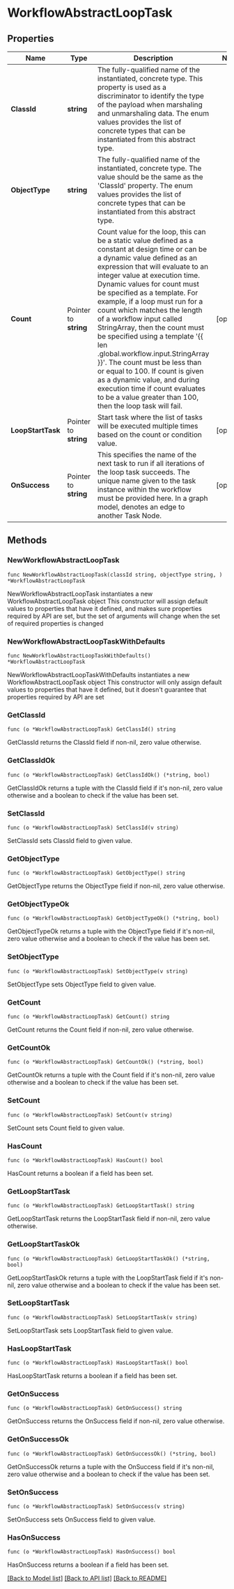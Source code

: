 # WorkflowAbstractLoopTask

## Properties

Name | Type | Description | Notes
------------ | ------------- | ------------- | -------------
**ClassId** | **string** | The fully-qualified name of the instantiated, concrete type. This property is used as a discriminator to identify the type of the payload when marshaling and unmarshaling data. The enum values provides the list of concrete types that can be instantiated from this abstract type. | 
**ObjectType** | **string** | The fully-qualified name of the instantiated, concrete type. The value should be the same as the &#39;ClassId&#39; property. The enum values provides the list of concrete types that can be instantiated from this abstract type. | 
**Count** | Pointer to **string** | Count value for the loop, this can be a static value defined as a constant at design time or can be a dynamic value defined as an expression that will evaluate to an integer value at execution time. Dynamic values for count must be specified as a template. For example, if a loop must run for a count which matches the length of a workflow input called StringArray, then the count must be specified using a template &#39;{{ len .global.workflow.input.StringArray }}&#39;. The count must be less than or equal to 100. If count is given as a dynamic value, and during execution time if count evaluates to be a value greater than 100, then the loop task will fail. | [optional] 
**LoopStartTask** | Pointer to **string** | Start task where the list of tasks will be executed multiple times based on the count or condition value. | [optional] 
**OnSuccess** | Pointer to **string** | This specifies the name of the next task to run if all iterations of the loop task succeeds. The unique name given to the task instance within the workflow must be provided here. In a graph model, denotes an edge to another Task Node. | [optional] 

## Methods

### NewWorkflowAbstractLoopTask

`func NewWorkflowAbstractLoopTask(classId string, objectType string, ) *WorkflowAbstractLoopTask`

NewWorkflowAbstractLoopTask instantiates a new WorkflowAbstractLoopTask object
This constructor will assign default values to properties that have it defined,
and makes sure properties required by API are set, but the set of arguments
will change when the set of required properties is changed

### NewWorkflowAbstractLoopTaskWithDefaults

`func NewWorkflowAbstractLoopTaskWithDefaults() *WorkflowAbstractLoopTask`

NewWorkflowAbstractLoopTaskWithDefaults instantiates a new WorkflowAbstractLoopTask object
This constructor will only assign default values to properties that have it defined,
but it doesn't guarantee that properties required by API are set

### GetClassId

`func (o *WorkflowAbstractLoopTask) GetClassId() string`

GetClassId returns the ClassId field if non-nil, zero value otherwise.

### GetClassIdOk

`func (o *WorkflowAbstractLoopTask) GetClassIdOk() (*string, bool)`

GetClassIdOk returns a tuple with the ClassId field if it's non-nil, zero value otherwise
and a boolean to check if the value has been set.

### SetClassId

`func (o *WorkflowAbstractLoopTask) SetClassId(v string)`

SetClassId sets ClassId field to given value.


### GetObjectType

`func (o *WorkflowAbstractLoopTask) GetObjectType() string`

GetObjectType returns the ObjectType field if non-nil, zero value otherwise.

### GetObjectTypeOk

`func (o *WorkflowAbstractLoopTask) GetObjectTypeOk() (*string, bool)`

GetObjectTypeOk returns a tuple with the ObjectType field if it's non-nil, zero value otherwise
and a boolean to check if the value has been set.

### SetObjectType

`func (o *WorkflowAbstractLoopTask) SetObjectType(v string)`

SetObjectType sets ObjectType field to given value.


### GetCount

`func (o *WorkflowAbstractLoopTask) GetCount() string`

GetCount returns the Count field if non-nil, zero value otherwise.

### GetCountOk

`func (o *WorkflowAbstractLoopTask) GetCountOk() (*string, bool)`

GetCountOk returns a tuple with the Count field if it's non-nil, zero value otherwise
and a boolean to check if the value has been set.

### SetCount

`func (o *WorkflowAbstractLoopTask) SetCount(v string)`

SetCount sets Count field to given value.

### HasCount

`func (o *WorkflowAbstractLoopTask) HasCount() bool`

HasCount returns a boolean if a field has been set.

### GetLoopStartTask

`func (o *WorkflowAbstractLoopTask) GetLoopStartTask() string`

GetLoopStartTask returns the LoopStartTask field if non-nil, zero value otherwise.

### GetLoopStartTaskOk

`func (o *WorkflowAbstractLoopTask) GetLoopStartTaskOk() (*string, bool)`

GetLoopStartTaskOk returns a tuple with the LoopStartTask field if it's non-nil, zero value otherwise
and a boolean to check if the value has been set.

### SetLoopStartTask

`func (o *WorkflowAbstractLoopTask) SetLoopStartTask(v string)`

SetLoopStartTask sets LoopStartTask field to given value.

### HasLoopStartTask

`func (o *WorkflowAbstractLoopTask) HasLoopStartTask() bool`

HasLoopStartTask returns a boolean if a field has been set.

### GetOnSuccess

`func (o *WorkflowAbstractLoopTask) GetOnSuccess() string`

GetOnSuccess returns the OnSuccess field if non-nil, zero value otherwise.

### GetOnSuccessOk

`func (o *WorkflowAbstractLoopTask) GetOnSuccessOk() (*string, bool)`

GetOnSuccessOk returns a tuple with the OnSuccess field if it's non-nil, zero value otherwise
and a boolean to check if the value has been set.

### SetOnSuccess

`func (o *WorkflowAbstractLoopTask) SetOnSuccess(v string)`

SetOnSuccess sets OnSuccess field to given value.

### HasOnSuccess

`func (o *WorkflowAbstractLoopTask) HasOnSuccess() bool`

HasOnSuccess returns a boolean if a field has been set.


[[Back to Model list]](../README.md#documentation-for-models) [[Back to API list]](../README.md#documentation-for-api-endpoints) [[Back to README]](../README.md)


